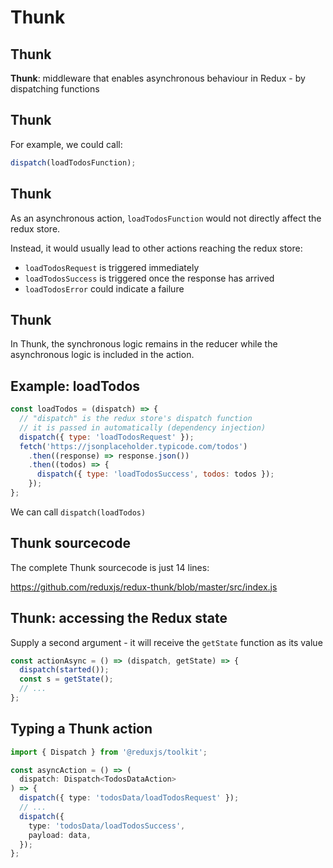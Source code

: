 # Thunk

## Thunk

**Thunk**: middleware that enables asynchronous behaviour in Redux - by dispatching functions

## Thunk

For example, we could call:

```js
dispatch(loadTodosFunction);
```

## Thunk

As an asynchronous action, `loadTodosFunction` would not directly affect the redux store.

Instead, it would usually lead to other actions reaching the redux store:

- `loadTodosRequest` is triggered immediately
- `loadTodosSuccess` is triggered once the response has arrived
- `loadTodosError` could indicate a failure

## Thunk

In Thunk, the synchronous logic remains in the reducer while the asynchronous logic is included in the action.

## Example: loadTodos

```js
const loadTodos = (dispatch) => {
  // "dispatch" is the redux store's dispatch function
  // it is passed in automatically (dependency injection)
  dispatch({ type: 'loadTodosRequest' });
  fetch('https://jsonplaceholder.typicode.com/todos')
    .then((response) => response.json())
    .then((todos) => {
      dispatch({ type: 'loadTodosSuccess', todos: todos });
    });
};
```

We can call `dispatch(loadTodos)`

## Thunk sourcecode

The complete Thunk sourcecode is just 14 lines:

https://github.com/reduxjs/redux-thunk/blob/master/src/index.js

## Thunk: accessing the Redux state

Supply a second argument - it will receive the `getState` function as its value

```ts
const actionAsync = () => (dispatch, getState) => {
  dispatch(started());
  const s = getState();
  // ...
};
```

## Typing a Thunk action

```ts
import { Dispatch } from '@reduxjs/toolkit';

const asyncAction = () => (
  dispatch: Dispatch<TodosDataAction>
) => {
  dispatch({ type: 'todosData/loadTodosRequest' });
  // ...
  dispatch({
    type: 'todosData/loadTodosSuccess',
    payload: data,
  });
};
```
